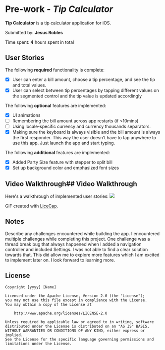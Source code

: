 # Pre-work - *Tip Calculator*

**Tip Calculator** is a tip calculator application for iOS.

Submitted by: **Jesus Robles**

Time spent: **4** hours spent in total

## User Stories

The following **required** functionality is complete:

* [X] User can enter a bill amount, choose a tip percentage, and see the tip and total values.
* [X] User can select between tip percentages by tapping different values on the segmented control and the tip value is updated accordingly

The following **optional** features are implemented:

* [X] UI animations
* [ ] Remembering the bill amount across app restarts (if <10mins)
* [ ] Using locale-specific currency and currency thousands separators.
* [X] Making sure the keyboard is always visible and the bill amount is always the first responder. This way the user doesn't have to tap anywhere to use this app. Just launch the app and start typing.

The following **additional** features are implemented:

- [X] Added Party Size feature with stepper to split bill
- [X] Set up background color and emphasized font sizes

## Video Walkthrough[](https://)## Video Walkthrough[](https://)

Here's a walkthrough of implemented user stories:
![](https://i.imgur.com/pBjaB7A.gif)


GIF created with [LiceCap](http://www.cockos.com/licecap/).

## Notes

Describe any challenges encountered while building the app.
I encountered multiple challenges while completing this project. One challenge was a thread break bug that always happened when I added a navigation controller and included Settings. I was not able to find a clear solution towards that. This did allow me to explore more features which I am excited to implement later on. I look forward to learning more. 

## License

    Copyright [yyyy] [Name]

    Licensed under the Apache License, Version 2.0 (the "License");
    you may not use this file except in compliance with the License.
    You may obtain a copy of the License at

        http://www.apache.org/licenses/LICENSE-2.0

    Unless required by applicable law or agreed to in writing, software
    distributed under the License is distributed on an "AS IS" BASIS,
    WITHOUT WARRANTIES OR CONDITIONS OF ANY KIND, either express or implied.
    See the License for the specific language governing permissions and
    limitations under the License.
